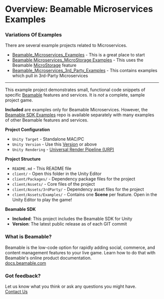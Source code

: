 # Overview: Beamable Microservices Examples

### Variations Of Examples

There are several example projects related to Microservices.
* [Beamable_Microservices_Examples](https://github.com/beamable/Beamable_Microservices_Examples) - This is a great place to start
* [Beamable Microservices_MicroStorage Examples](https://github.com/beamable/Beamable_Microservices_MicroStorage_Examples) - This uses the Beamable [MicroStorage](https://docs.beamable.com/docs/beamable-microstorage) feature 
* [Beamable_Microservices_3rd_Party_Examples](https://github.com/beamable/Beamable_Microservices_3rd_Party_Examples/) - This contains examples which pull in 3rd-Party Microservices

----

This example project demonstrates small, functional code snippets of specific [Beamable](https://beamable.com/) features and services. It is *not* a complete, sample project game.

**Included** are examples only for Beamable Microservices. However, the [Beamable SDK Examples](https://github.com/beamable/Beamable_SDK_Examples) repo is available separately with many examples of other Beamable features and services.

**Project Configuration**
* `Unity Target` - Standalone MAC/PC
* `Unity Version` - Use this [Version](./client/ProjectSettings/ProjectVersion.txt) or above
* `Unity Rendering` - [Universal Render Pipeline (URP)](https://docs.unity3d.com/Packages/com.unity.render-pipelines.universal@10.2/manual/index.html)

**Project Structure**
* `README.md` - This README file
* `client/` - Open this folder in the Unity Editor
* `client/Packages/` - Dependency package files for the project
* `client/Assets/` - Core files of the project
* `client/Assets/3rdParty/` - Dependency asset files for the project
* `client/Assets/Examples/` - Contains one **Scene** per feature. Open in the Unity Editor to play the game!



**Beamable SDK**
* **Included**: This project includes the Beamable SDK for Unity
* **Version**: The latest public release as of each GIT commit

### What is Beamable?
Beamable is the low-code option for rapidly adding social, 
commerce, and content management features to your live game. 
Learn how to do that with Beamable's online product documentation.
<br>[docs.beamable.com](https://docs.beamable.com/)

### Got feedback?
Let us know what you think or ask any questions you might have.
<br>[Contact Us](https://docs.beamable.com/discuss)
